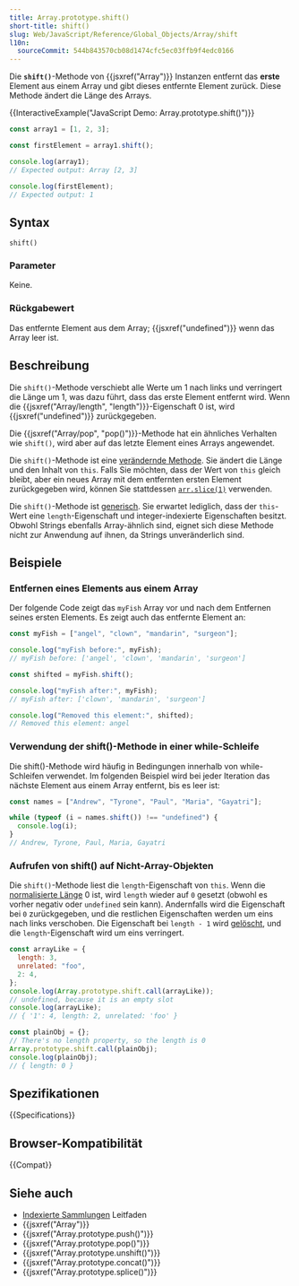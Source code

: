 ```yaml
---
title: Array.prototype.shift()
short-title: shift()
slug: Web/JavaScript/Reference/Global_Objects/Array/shift
l10n:
  sourceCommit: 544b843570cb08d1474cfc5ec03ffb9f4edc0166
---
```


Die **`shift()`**-Methode von {{jsxref("Array")}} Instanzen entfernt das **erste** Element aus einem Array und gibt dieses entfernte Element zurück. Diese Methode ändert die Länge des Arrays.

{{InteractiveExample("JavaScript Demo: Array.prototype.shift()")}}

```js interactive-example
const array1 = [1, 2, 3];

const firstElement = array1.shift();

console.log(array1);
// Expected output: Array [2, 3]

console.log(firstElement);
// Expected output: 1
```

## Syntax

```js-nolint
shift()
```

### Parameter

Keine.

### Rückgabewert

Das entfernte Element aus dem Array; {{jsxref("undefined")}} wenn das Array leer ist.

## Beschreibung

Die `shift()`-Methode verschiebt alle Werte um 1 nach links und verringert die Länge um 1, was dazu führt, dass das erste Element entfernt wird. Wenn die {{jsxref("Array/length", "length")}}-Eigenschaft 0 ist, wird {{jsxref("undefined")}} zurückgegeben.

Die {{jsxref("Array/pop", "pop()")}}-Methode hat ein ähnliches Verhalten wie `shift()`, wird aber auf das letzte Element eines Arrays angewendet.

Die `shift()`-Methode ist eine [verändernde Methode](/de/docs/Web/JavaScript/Reference/Global_Objects/Array#copying_methods_and_mutating_methods). Sie ändert die Länge und den Inhalt von `this`. Falls Sie möchten, dass der Wert von `this` gleich bleibt, aber ein neues Array mit dem entfernten ersten Element zurückgegeben wird, können Sie stattdessen [`arr.slice(1)`](/de/docs/Web/JavaScript/Reference/Global_Objects/Array/slice) verwenden.

Die `shift()`-Methode ist [generisch](/de/docs/Web/JavaScript/Reference/Global_Objects/Array#generic_array_methods). Sie erwartet lediglich, dass der `this`-Wert eine `length`-Eigenschaft und integer-indexierte Eigenschaften besitzt. Obwohl Strings ebenfalls Array-ähnlich sind, eignet sich diese Methode nicht zur Anwendung auf ihnen, da Strings unveränderlich sind.

## Beispiele

### Entfernen eines Elements aus einem Array

Der folgende Code zeigt das `myFish` Array vor und nach dem Entfernen seines ersten Elements. Es zeigt auch das entfernte Element an:

```js
const myFish = ["angel", "clown", "mandarin", "surgeon"];

console.log("myFish before:", myFish);
// myFish before: ['angel', 'clown', 'mandarin', 'surgeon']

const shifted = myFish.shift();

console.log("myFish after:", myFish);
// myFish after: ['clown', 'mandarin', 'surgeon']

console.log("Removed this element:", shifted);
// Removed this element: angel
```

### Verwendung der shift()-Methode in einer while-Schleife

Die shift()-Methode wird häufig in Bedingungen innerhalb von while-Schleifen verwendet. Im folgenden Beispiel wird bei jeder Iteration das nächste Element aus einem Array entfernt, bis es leer ist:

```js
const names = ["Andrew", "Tyrone", "Paul", "Maria", "Gayatri"];

while (typeof (i = names.shift()) !== "undefined") {
  console.log(i);
}
// Andrew, Tyrone, Paul, Maria, Gayatri
```

### Aufrufen von shift() auf Nicht-Array-Objekten

Die `shift()`-Methode liest die `length`-Eigenschaft von `this`. Wenn die [normalisierte Länge](/de/docs/Web/JavaScript/Reference/Global_Objects/Array#normalization_of_the_length_property) 0 ist, wird `length` wieder auf `0` gesetzt (obwohl es vorher negativ oder `undefined` sein kann). Andernfalls wird die Eigenschaft bei `0` zurückgegeben, und die restlichen Eigenschaften werden um eins nach links verschoben. Die Eigenschaft bei `length - 1` wird [gelöscht](/de/docs/Web/JavaScript/Reference/Operators/delete), und die `length`-Eigenschaft wird um eins verringert.

```js
const arrayLike = {
  length: 3,
  unrelated: "foo",
  2: 4,
};
console.log(Array.prototype.shift.call(arrayLike));
// undefined, because it is an empty slot
console.log(arrayLike);
// { '1': 4, length: 2, unrelated: 'foo' }

const plainObj = {};
// There's no length property, so the length is 0
Array.prototype.shift.call(plainObj);
console.log(plainObj);
// { length: 0 }
```

## Spezifikationen

{{Specifications}}

## Browser-Kompatibilität

{{Compat}}

## Siehe auch

- [Indexierte Sammlungen](/de/docs/Web/JavaScript/Guide/Indexed_collections) Leitfaden
- {{jsxref("Array")}}
- {{jsxref("Array.prototype.push()")}}
- {{jsxref("Array.prototype.pop()")}}
- {{jsxref("Array.prototype.unshift()")}}
- {{jsxref("Array.prototype.concat()")}}
- {{jsxref("Array.prototype.splice()")}}
